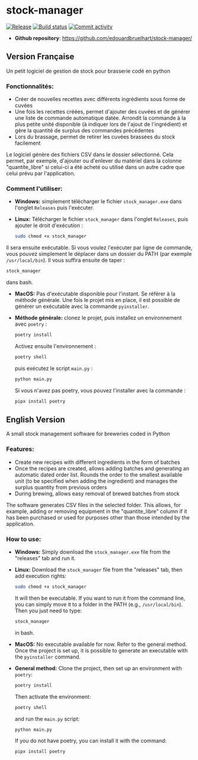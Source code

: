 # stock-manager

[![Release](https://img.shields.io/github/v/release/edouardbruelhart/stock-manager)](https://img.shields.io/github/v/release/edouardbruelhart/stock-manager)
[![Build status](https://img.shields.io/github/actions/workflow/status/edouardbruelhart/stock-manager/main.yml?branch=main)](https://github.com/edouardbruelhart/stock-manager/actions/workflows/main.yml?query=branch%3Amain)
[![Commit activity](https://img.shields.io/github/commit-activity/m/edouardbruelhart/stock-manager)](https://img.shields.io/github/commit-activity/m/edouardbruelhart/stock-manager)

- **Github repository**: <https://github.com/edouardbruelhart/stock-manager/>

## Version Française

Un petit logiciel de gestion de stock pour brasserie codé en python

### Fonctionnalités:

- Créer de nouvelles recettes avec différents ingrédients sous forme de cuvées
- Une fois les recettes créées, permet d'ajouter des cuvées et de générer une liste de commande automatique datée. Arrondit la commande à la plus petite unité disponible (à indiquer lors de l'ajout de l'ingrédient) et gère la quantité de surplus des commandes précédentes
- Lors du brassage, permet de retirer les cuvées brassées du stock facilement

Le logiciel génère des fichiers CSV dans le dossier sélectionné. Cela permet, par exemple, d'ajouter ou d'enlever du matériel dans la colonne "quantite_libre" si celui-ci a été acheté ou utilisé dans un autre cadre que celui prévu par l'application.

### Comment l'utiliser:

- **Windows:** simplement télécharger le fichier `stock_manager.exe` dans l'onglet `Releases` puis l'exécuter.
- **Linux:** Télécharger le fichier `stock_manager` dans l'onglet `Releases`, puis ajouter le droit d'exécution :

  ```bash
  sudo chmod +x stock_manager
  ```

Il sera ensuite exécutable. Si vous voulez l'exécuter par ligne de commande, vous pouvez simplement le déplacer dans un dossier du PATH (par exemple `/usr/local/bin`). Il vous suffira ensuite de taper :

```bash
stock_manager
```

dans bash.

- **MacOS:** Pas d'exécutable disponible pour l'instant. Se référer à la méthode générale. Une fois le projet mis en place, il est possible de générer un exécutable avec la commande `pyinstaller`.
- **Méthode générale:** clonez le projet, puis installez un environnement avec `poetry` :

  ```bash
  poetry install
  ```

  Activez ensuite l'environnement :

  ```bash
  poetry shell
  ```

  puis exécutez le script `main.py` :

  ```bash
  python main.py
  ```

  Si vous n'avez pas poetry, vous pouvez l'installer avec la commande :

  ```bash
  pipx install poetry
  ```

## English Version

A small stock management software for breweries coded in Python

### Features:

- Create new recipes with different ingredients in the form of batches
- Once the recipes are created, allows adding batches and generating an automatic dated order list. Rounds the order to the smallest available unit (to be specified when adding the ingredient) and manages the surplus quantity from previous orders
- During brewing, allows easy removal of brewed batches from stock

The software generates CSV files in the selected folder. This allows, for example, adding or removing equipment in the "quantite_libre" column if it has been purchased or used for purposes other than those intended by the application.

### How to use:

- **Windows:** Simply download the `stock_manager.exe` file from the "releases" tab and run it.
- **Linux:** Download the `stock_manager` file from the "releases" tab, then add execution rights:

  ```bash
  sudo chmod +x stock_manager
  ```

  It will then be executable. If you want to run it from the command line, you can simply move it to a folder in the PATH (e.g., `/usr/local/bin`). Then you just need to type:

  ```bash
  stock_manager
  ```

  in bash.

- **MacOS:** No executable available for now. Refer to the general method. Once the project is set up, it is possible to generate an executable with the `pyinstaller` command.
- **General method:** Clone the project, then set up an environment with `poetry`:

  ```bash
  poetry install
  ```

  Then activate the environment:

  ```bash
  poetry shell
  ```

  and run the `main.py` script:

  ```bash
  python main.py
  ```

  If you do not have poetry, you can install it with the command:

  ```bash
  pipx install poetry
  ```

```

```

```

```
